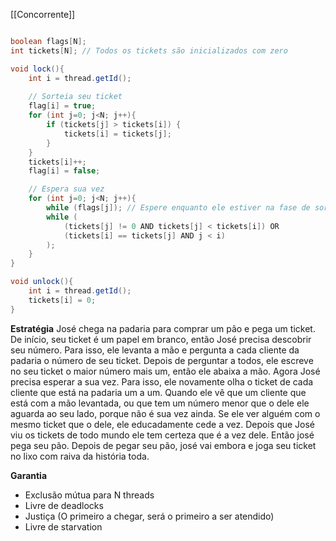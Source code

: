 [[Concorrente]]

```java

boolean flags[N];
int tickets[N]; // Todos os tickets são inicializados com zero

void lock(){
	int i = thread.getId();
	
	// Sorteia seu ticket
	flag[i] = true;
	for (int j=0; j<N; j++){
		if (tickets[j] > tickets[i]) {
			tickets[i] = tickets[j];
		}
	}
	tickets[i]++;
	flag[i] = false;

	// Espera sua vez
	for (int j=0; j<N; j++){
		while (flags[j]); // Espere enquanto ele estiver na fase de sorteio
		while (
			(tickets[j] != 0 AND tickets[j] < tickets[i]) OR
			(tickets[i] == tickets[j] AND j < i)
		);	
	}
}

void unlock(){
	int i = thread.getId();
	tickets[i] = 0;
}
```

**Estratégia**
	José chega na padaria para comprar um pão e pega um ticket. De início, seu ticket é um papel em branco, então José precisa descobrir seu número. Para isso, ele levanta a mão e pergunta a cada cliente da padaria o número de seu ticket. Depois de perguntar a todos, ele escreve no seu ticket o maior número mais um, então ele abaixa a mão. Agora José precisa esperar a sua vez. Para isso, ele novamente olha o ticket de cada cliente que está na padaria um a um. Quando ele vê que um cliente que está com a mão levantada, ou que tem um número menor que o dele ele aguarda ao seu lado, porque não é sua vez ainda. Se ele ver alguém com o mesmo ticket que o dele, ele educadamente cede a vez. Depois que José viu os tickets de todo mundo ele tem certeza que é a vez dele. Então josé pega seu pão. Depois de pegar seu pão, josé vai embora e joga seu ticket no lixo com raiva da história toda.

**Garantia**
- Exclusão mútua para N threads
- Livre de deadlocks
- Justiça (O primeiro a chegar, será o primeiro a ser atendido)
- Livre de starvation

